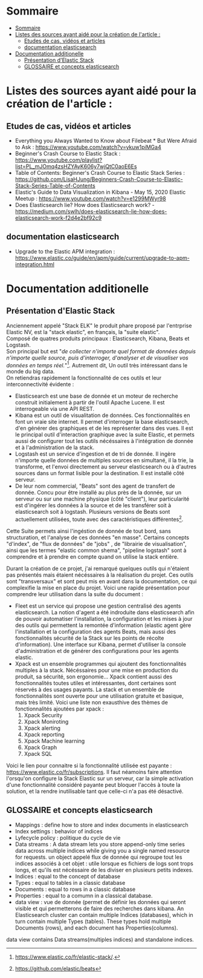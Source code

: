 # Sommaire
- [Sommaire](#sommaire)
- [Listes des sources ayant aidé pour la création de l'article :](#listes-des-sources-ayant-aidé-pour-la-création-de-larticle-)
  - [Etudes de cas, vidéos et articles](#etudes-de-cas-vidéos-et-articles)
  - [documentation elasticsearch](#documentation-elasticsearch)
- [Documentation additionelle](#documentation-additionelle)
  - [Présentation d'Elastic Stack](#présentation-delastic-stack)
  - [GLOSSAIRE et concepts elasticsearch](#glossaire-et-concepts-elasticsearch)

# Listes des sources ayant aidé pour la création de l'article :
## Etudes de cas, vidéos et articles
- Everything you Always Wanted to Know about Filebeat * But Were Afraid to Ask : https://www.youtube.com/watch?v=ykuw1piMGa4
- Beginner's Crash Course to Elastic Stack : https://www.youtube.com/playlist?list=PL_mJOmq4zsHZYAyK606y7wjQtC0aoE6Es
- Table of Contents: Beginner's Crash Course to Elastic Stack Series : https://github.com/LisaHJung/Beginners-Crash-Course-to-Elastic-Stack-Series-Table-of-Contents
- Elastic's Guide to Data Visualization in Kibana - May 15, 2020 Elastic Meetup : https://www.youtube.com/watch?v=e1299MWyr98
- Does Elasticsearch lie? How does Elasticsearch work? - https://medium.com/swlh/does-elasticsearch-lie-how-does-elasticsearch-work-f2d4e2bf92c9

## documentation elasticsearch
- Upgrade to the Elastic APM integration : https://www.elastic.co/guide/en/apm/guide/current/upgrade-to-apm-integration.html 


# Documentation additionelle
## Présentation d'Elastic Stack

Anciennement appelé "Stack ELK" le produit phare proposé par l'entrprise Elastic NV, est la "stack elastic", en français, la "suite elastic". </br>
Composé de quatres produits principaux : Elasticsearch, Kibana, Beats et Logstash. </br>
Son principal but est "*de collecter n'importe quel format de données depuis n'importe quelle source, puis d'interroger, d'analyser et de visualiser vos données en temps réel.*"[^1]. Autrement dit, Un outil très intéressant dans le monde du big data. </br>
On retiendras rapidement la fonctionnalité de ces outils et leur interconnectivité évidente : </br>
- Elasticsearch est une base de donnée et un moteur de recherche construit initialement à partir de l'outil Apache Lucene. Il est interrogeable via une API REST. 
- Kibana est un outil de visualitation de données. Ces fonctionnalités en font un vraie site internet. Il permet d'interroger la base elasticsearch, d'en générer des graphiques et de les représenter dans des vues. Il est le principal outil d'interaction graphique avec la suite Elastic, et permets  aussi de configurer tout les outils nécéssaires à l'intégration de donnée et à l'administration de la stack.
- Logstash est un service d'ingestion et de tri de donnée. Il ingère n'importe quelle données de multiples sources en simultané, il la trie, la transforme, et l'envoi directement au serveur elasticsearch ou à d'autres sources dans un format lisible pour la destination. Il est installé côté serveur.
- De leur nom commercial, "Beats" sont des agent de transfert de donnée. Concu pour être installé au plus près de la donnée, sur un serveur ou sur une machine physique (côté "client"), leur particularité est d'ingérer les données à la source et de les transférer soit à elasticsearch soit à logstash. Plusieurs versions de Beats sont actuellement utilisées, toute avec des caractéristiques différentes[^2].

Cette Suite permets ainsi l'ingéstion de donnée de tout bord, sans structuration, et l'analyse de ces données "en masse". Certains concepts "d'index", de "flux de données" de "jobs" , de "librairie de visualisation", ainsi que les termes "elastic common shema", "pipeline logstash" sont à comprendre et à prendre en compte quand on utilise la stack entière.

Durant la création de ce projet, j'ai remarqué quelques outils qui n'étaient pas présentés mais étaient nécéssaires à la réalisation du projet.
Ces outils sont "transversaux" et sont peut mis en avant dans la documentation, ce qui complexifie la mise en place du projet. Voici une rapide présentation pour comprendre leur utilisation dans la suite du document :
- Fleet est un service qui propose une gestion centralisé des agents elasticsearch. La notion d'agent a été indroduite dans elasticsearch afin de pouvoir automatiser l'installation, la configuration et les mises à jour des outils qui permettent la remontée d'information (elastic agent gère l'installation et la configuration des agents Beats, mais aussi des fonctionnalités sécurité de la Stack sur les points de récolte d'information). Une interface sur Kibana, permet d'utiliser la console d'administration et de générer des configurations pour les agents elastic.
- Xpack est un ensemble programmes qui ajoutent des fonctionnalités multiples à la stack.  Nécéssaires pour une mise en production du produit, sa sécurité, son ergonomie... Xpack contient aussi des fonctionnalités toutes utiles et intéressantes, dont certaines sont réservés à des usages payants. La stack et un ensemble de fonctionnalités sont ouverte pour une utilisation gratuite et basique, mais très limité. Voici une liste non exausthive des thèmes de fonctionnalités ajoutées par xpack :
  1. Xpack Security
  2. Xpack Moniroting
  3. Xpack alerting
  4. Xpack reporting
  5. Xpack Machine learning
  6. Xpack Graph
  7. Xpack SQL

Voici le lien pour connaitre si la fonctionnalité utilisée est payante : https://www.elastic.co/fr/subscriptions. Il faut néamoins faire attention l'orsqu'on configure la Stack Elastic sur un serveur, car la simple activation d'une fonctionnalité considéré payante peut bloquer l'accès à toute la solution, et la rendre inutilisable tant que celle-ci n'a pas été désactivé.

[^1]: https://www.elastic.co/fr/elastic-stack/.
[^2]: https://github.com/elastic/beats

## GLOSSAIRE et concepts elasticsearch 

- Mappings : define how to store and index documents in elasticsearch
- Index settings : behavior of indices
- Lyfecycle policy : politique du cycle de vie
- Data streams : A data stream lets you store append-only time series data across multiple indices while giving you a single named resource for requests. un object appelé flux de donnée qui regroupe tout les indices associés à cet objet : utile lorsque es fichiers de logs sont trops longs, et qu'ils est nécéssaire de les diviser en plusieurs petits indexes. 
- Indices : equal to the concept of database
- Types : equal to tables in a classic database
- Documents : equal to rows in a classic database
- Properties : equal to a comumn in a classical database.
- data view : vue de donnée (permet de définir les données qui seront visible et qui permetterons de faire des recherches dans kibana.
An Elasticsearch cluster can contain multiple Indices (databases), which in turn contain multiple Types (tables). These types hold multiple Documents (rows), and each document has Properties(columns).


data view contains Data streams(multiples indices) and standalone indices.


